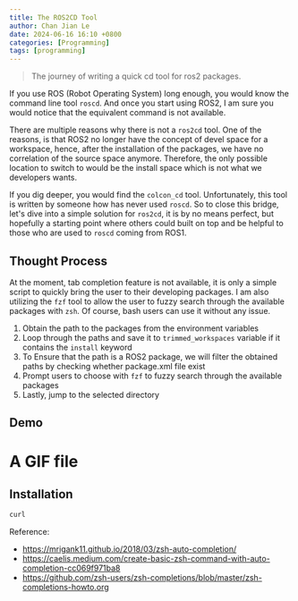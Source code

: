 ```yaml
---
title: The ROS2CD Tool
author: Chan Jian Le
date: 2024-06-16 16:10 +0800
categories: [Programming]
tags: [programming]
---
```


> The journey of writing a quick cd tool for ros2 packages.

If you use ROS (Robot Operating System) long enough,
you would know the command line tool `roscd`.
And once you start using ROS2, I am sure you would notice that the 
equivalent command is not available.


There are multiple reasons why there is not a `ros2cd` tool.
One of the reasons, is that ROS2 no longer have the concept of devel space for 
a workspace, hence, after the installation of the packages, we have no
correlation of the source space anymore. Therefore, the only possible location
to switch to would be the install space which is not what we developers wants.


If you dig deeper, you would find the `colcon_cd` tool. Unfortunately, this tool
is written by someone how has never used `roscd`. So to close this bridge,
let's dive into a simple solution for `ros2cd`, it is by no means perfect, but
hopefully a starting point where others could built on top and be helpful to
those who are used to `roscd` coming from ROS1.

## Thought Process

At the moment, tab completion feature is not available, it is only
a simple script to quickly bring the user to their developing packages.
I am also utilizing the `fzf` tool to allow the user to fuzzy search through
the available packages with `zsh`. Of course, bash users can use it without
any issue.

1. Obtain the path to the packages from the environment variables
1. Loop through the paths and save it to `trimmed_workspaces` variable 
   if it contains the `install` keyword
1. To Ensure that the path is a ROS2 package, we will filter the obtained
   paths by checking whether package.xml file exist
1. Prompt users to choose with `fzf` to fuzzy search through the available
   packages
1. Lastly, jump to the selected directory

## Demo

# A GIF file

## Installation

```bash
curl 
```

Reference:
- https://mrigank11.github.io/2018/03/zsh-auto-completion/
- https://caelis.medium.com/create-basic-zsh-command-with-auto-completion-cc069f971ba8
- https://github.com/zsh-users/zsh-completions/blob/master/zsh-completions-howto.org
